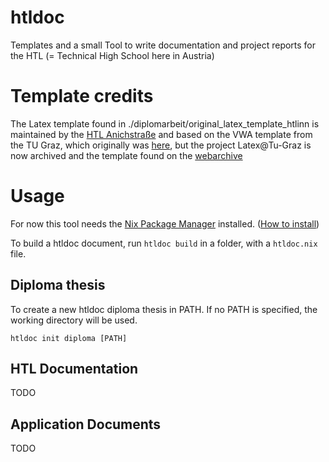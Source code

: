 # htldoc

Templates and a small Tool to write documentation and project reports for the HTL (= Technical High School here in Austria)

# Template credits
The Latex template found in ./diplomarbeit/original_latex_template_htlinn is maintained by the [HTL Anichstraße](htlinn.ac.at) and based on the VWA template from the TU Graz, which originally was [here](https://latex.tugraz.at/vorlagen/allgemein), but the project Latex@Tu-Graz is now archived and the template found on the [webarchive](http://web.archive.org/web/20230401165622/https://latex.tugraz.at/vorlagen/allgemein)

# Usage
For now this tool needs the [Nix Package Manager](https://nixos.org/) installed. ([How to install](https://nixos.org/download/))

To build a htldoc document, run `htldoc build` in a folder, with a `htldoc.nix` file.

## Diploma thesis
To create a new htldoc diploma thesis in PATH. If no PATH is specified, the working directory will be used.
```
htldoc init diploma [PATH]
```

## HTL Documentation
TODO

## Application Documents
TODO
